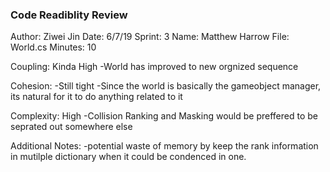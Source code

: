 ﻿### Code Readiblity Review
Author: Ziwei Jin
Date: 6/7/19
Sprint: 3
Name: Matthew Harrow
File: World.cs
Minutes: 10

Coupling: Kinda High
-World has improved to new orgnized sequence 

Cohesion: 
-Still tight
-Since the world is basically the gameobject manager, its natural for it 
to do anything related to it


Complexity: High
-Collision Ranking and Masking would be preffered to be seprated out somewhere 
else

Additional Notes:
-potential waste of memory by keep the rank information in mutilple dictionary
when it could be condenced in one.